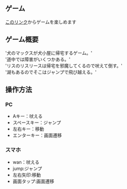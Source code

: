 ## ゲーム

[このリンク](https://sho-uver.github.io/maxweb/)からゲームを楽しめます

## ゲーム概要
'犬のマックスが犬小屋に帰宅するゲーム。'<br>
'道中では障害がいくつかある。'<br>
'リスのリスリースは帰宅を邪魔してくるので吠えて倒す。'<br>
'湖もあるのでそこはジャンプで飛び越える。'<br>

## 操作方法
### PC
- Aキー：吠える
- スペースキー：ジャンプ
- 左右キー：移動
- エンターキー：画面遷移

### スマホ
- wan：吠える
- jump:ジャンプ
- 左右矢印:移動
- 画面タップ:画面遷移



